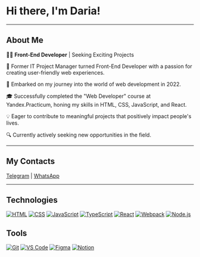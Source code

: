# Hi there, I'm Daria!

---

## About Me

👩‍💻 **Front-End Developer** | Seeking Exciting Projects

🌟 Former IT Project Manager turned Front-End Developer with a passion for creating user-friendly web experiences.

🚀 Embarked on my journey into the world of web development in 2022.

🎓 Successfully completed the "Web Developer" course at Yandex.Practicum, honing my skills in HTML, CSS, JavaScript, and React.

💡 Eager to contribute to meaningful projects that positively impact people's lives.

🔍 Currently actively seeking new opportunities in the field.

---

## My Contacts

[Telegram](https://t.me/d_khn) | [WhatsApp](https://wa.me/33624894858)

---

## Technologies

[![HTML](https://img.shields.io/badge/-HTML-E34F26?style=flat-square&logo=html5&logoColor=white)](https://developer.mozilla.org/en-US/docs/Web/HTML)
[![CSS](https://img.shields.io/badge/-CSS-1572B6?style=flat-square&logo=css3&logoColor=white)](https://developer.mozilla.org/en-US/docs/Web/CSS)
[![JavaScript](https://img.shields.io/badge/-JavaScript-F7DF1E?style=flat-square&logo=javascript&logoColor=black)](https://developer.mozilla.org/en-US/docs/Web/JavaScript)
[![TypeScript](https://img.shields.io/badge/-TypeScript-007ACC?style=flat-square&logo=typescript&logoColor=white)](https://www.typescriptlang.org/)
[![React](https://img.shields.io/badge/-React-61DAFB?style=flat-square&logo=react&logoColor=black)](https://reactjs.org/)
[![Webpack](https://img.shields.io/badge/-Webpack-8DD6F9?style=flat-square&logo=webpack&logoColor=black)](https://webpack.js.org/)
[![Node.js](https://img.shields.io/badge/-Node.js-339933?style=flat-square&logo=node.js&logoColor=white)](https://nodejs.org/)

## Tools

[![Git](https://img.shields.io/badge/-Git-F05032?style=flat-square&logo=git&logoColor=white)](https://git-scm.com/)
[![VS Code](https://img.shields.io/badge/-VS_Code-007ACC?style=flat-square&logo=visual-studio-code&logoColor=white)](https://code.visualstudio.com/)
[![Figma](https://img.shields.io/badge/-Figma-F24E1E?style=flat-square&logo=figma&logoColor=white)](https://www.figma.com/)
[![Notion](https://img.shields.io/badge/-Notion-000000?style=flat-square&logo=notion&logoColor=white)](https://www.notion.so/)
